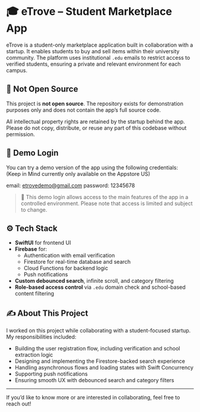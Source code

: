 # 🎓 eTrove – Student Marketplace App

eTrove is a student-only marketplace application built in collaboration with a startup. It enables students to buy and sell items within their university community. The platform uses institutional `.edu` emails to restrict access to verified students, ensuring a private and relevant environment for each campus.

## 🚫 Not Open Source

This project is **not open source**. The repository exists for demonstration purposes only and does not contain the app’s full source code.

All intellectual property rights are retained by the startup behind the app. Please do not copy, distribute, or reuse any part of this codebase without permission.

## 🧪 Demo Login

You can try a demo version of the app using the following credentials:
(Keep in Mind currently only available on the Appstore US)

email: etrovedemo@gmail.com
password: 12345678


> 🔐 This demo login allows access to the main features of the app in a controlled environment. Please note that access is limited and subject to change.

## ⚙️ Tech Stack

- **SwiftUI** for frontend UI
- **Firebase** for:
  - Authentication with email verification
  - Firestore for real-time database and search
  - Cloud Functions for backend logic
  - Push notifications
- **Custom debounced search**, infinite scroll, and category filtering
- **Role-based access control** via `.edu` domain check and school-based content filtering

## ✍️ About This Project

I worked on this project while collaborating with a student-focused startup. My responsibilities included:

- Building the user registration flow, including verification and school extraction logic  
- Designing and implementing the Firestore-backed search experience  
- Handling asynchronous flows and loading states with Swift Concurrency  
- Supporting push notifications  
- Ensuring smooth UX with debounced search and category filters  

---

If you’d like to know more or are interested in collaborating, feel free to reach out!
